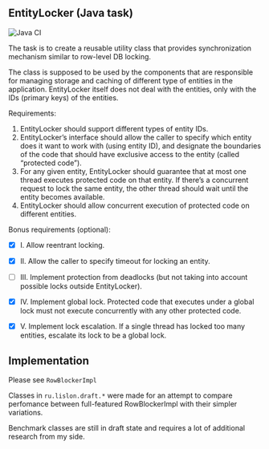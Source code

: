EntityLocker (Java task)
------------

![Java CI](https://github.com/lislon/java-drill-multithread-row-level/workflows/Java%20CI/badge.svg)

The task is to create a reusable utility class that provides synchronization mechanism similar to row-level DB locking.

The class is supposed to be used by the components that are responsible for managing storage and caching of different type of entities in the application. EntityLocker itself does not deal with the entities, only with the IDs (primary keys) of the entities.

Requirements:

1. EntityLocker should support different types of entity IDs.
2. EntityLocker’s interface should allow the caller to specify which entity does it want to work with (using entity ID), and designate the boundaries of the code that should have exclusive access to the entity (called “protected code”).
3. For any given entity, EntityLocker should guarantee that at most one thread executes protected code on that entity. If there’s a concurrent request to lock the same entity, the other thread should wait until the entity becomes available.
4. EntityLocker should allow concurrent execution of protected code on different entities.


Bonus requirements (optional):

 - [X] I. Allow reentrant locking.
 - [X] II. Allow the caller to specify timeout for locking an entity.
 - [ ] III. Implement protection from deadlocks (but not taking into account possible locks outside EntityLocker).
 - [X] IV. Implement global lock. Protected code that executes under a global lock must not execute concurrently with any other protected code.
 - [X] V. Implement lock escalation. If a single thread has locked too many entities, escalate its lock to be a global lock.


Implementation
----------

Please see `RowBlockerImpl`

Classes in `ru.lislon.draft.*` were made for an attempt to compare perfomance between full-featured RowBlockerImpl with their simpler variations.

Benchmark classes are still in draft state and requires a lot of additional research from my side.     

